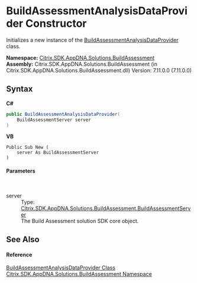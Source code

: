 # BuildAssessmentAnalysisDataProvider Constructor 
 

Initializes a new instance of the <a href="5bc6db33-34b6-a4c4-1112-12c8ec00f792">BuildAssessmentAnalysisDataProvider</a> class.

**Namespace:**&nbsp;[Citrix.SDK.AppDNA.Solutions.BuildAssessment](853bdb50-ea5c-dc0d-0be0-7254b6c38034.md)<br />**Assembly:**&nbsp;Citrix.SDK.AppDNA.Solutions.BuildAssessment (in Citrix.SDK.AppDNA.Solutions.BuildAssessment.dll) Version: 7.11.0.0 (7.11.0.0)

## Syntax

**C#**
```csharp
public BuildAssessmentAnalysisDataProvider(
	BuildAssessmentServer server
)
```

**VB**
```vbnet
Public Sub New ( 
	server As BuildAssessmentServer
)
```


#### Parameters
&nbsp;<dl><dt>server</dt><dd>Type: <a href="a90ab0f3-454f-a0a9-b444-909b58c0c998">Citrix.SDK.AppDNA.Solutions.BuildAssessment.BuildAssessmentServer</a><br />The Build Assessment solution SDK core object.</dd></dl>

## See Also


#### Reference
<a href="5bc6db33-34b6-a4c4-1112-12c8ec00f792">BuildAssessmentAnalysisDataProvider Class</a><br /><a href="853bdb50-ea5c-dc0d-0be0-7254b6c38034">Citrix.SDK.AppDNA.Solutions.BuildAssessment Namespace</a><br />